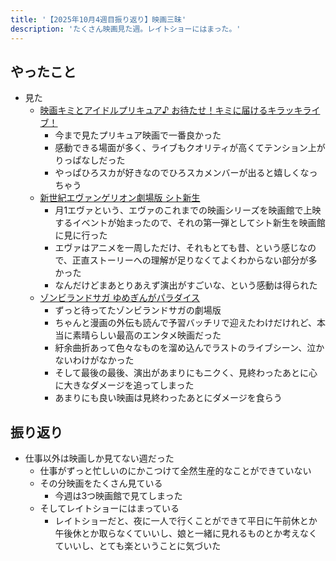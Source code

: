 ```yaml
---
title: '【2025年10月4週目振り返り】映画三昧'
description: 'たくさん映画見た週。レイトショーにはまった。'
---
```


## やったこと

- 見た
  - [映画キミとアイドルプリキュア♪ お待たせ！キミに届けるキラッキライブ！ ](https://2025.precure-movie.com/)
    - 今まで見たプリキュア映画で一番良かった
    - 感動できる場面が多く、ライブもクオリティが高くてテンション上がりっぱなしだった
    - やっぱひろスカが好きなのでひろスカメンバーが出ると嬉しくなっちゃう
  - [新世紀エヴァンゲリオン劇場版 シト新生](https://eiga.com/movie/37278/)
    - 月1エヴァという、エヴァのこれまでの映画シリーズを映画館で上映するイベントが始まったので、それの第一弾としてシト新生を映画館に見に行った
    - エヴァはアニメを一周しただけ、それもとても昔、という感じなので、正直ストーリーへの理解が足りなくてよくわからない部分が多かった
    - なんだけどまあとりあえず演出がすごいな、という感動は得られた
  - [ゾンビランドサガ ゆめぎんがパラダイス](https://zombielandsaga-movie.com/)
    - ずっと待ってたゾンビランドサガの劇場版
    - ちゃんと漫画の外伝も読んで予習バッチリで迎えたわけだけれど、本当に素晴らしい最高のエンタメ映画だった
    - 紆余曲折あって色々なものを溜め込んでラストのライブシーン、泣かないわけがなかった
    - そして最後の最後、演出があまりにもニクく、見終わったあとに心に大きなダメージを追ってしまった
    - あまりにも良い映画は見終わったあとにダメージを食らう

## 振り返り

- 仕事以外は映画しか見てない週だった
  - 仕事がずっと忙しいのにかこつけて全然生産的なことができていない
  - その分映画をたくさん見ている
    - 今週は3つ映画館で見てしまった
  - そしてレイトショーにはまっている
    - レイトショーだと、夜に一人で行くことができて平日に午前休とか午後休とか取らなくていいし、娘と一緒に見れるものとか考えなくていいし、とても楽ということに気づいた
